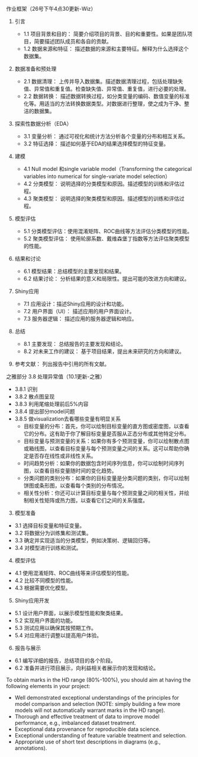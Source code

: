 作业框架（26号下午4点30更新-Wiz）
1. 引言
   - 1.1 项目背景和目的： 简要介绍项目的背景、目的和重要性。如果是团队项目，简要描述团队成员和各自的贡献。
   - 1.2 数据来源和特征： 描述数据的来源和主要特征。解释为什么选择这个数据集。
   
2. 数据准备和预处理 
   - 2.1 数据清理： 上传并导入数据集。描述数据清理过程，包括处理缺失值、异常值和重复值。检查缺失值、异常值、重复值，进行必要的处理。
   - 2.2 数据转换： 描述数据转换过程，如分类变量的编码、数值变量的标准化等。用适当的方法转换数据类型。对数据进行整理，使之成为干净、整洁的数据集。

3. 探索性数据分析（EDA）
   - 3.1 变量分析： 通过可视化和统计方法分析各个变量的分布和相互关系。
   - 3.2 特征选择： 描述如何基于EDA的结果选择模型的特征变量。
   
4. 建模
   - 4.1 Null model 和single variable model（Transforming the categorical variables into numerical for single-variate model selection）
   - 4.2 分类模型： 说明选择的分类模型和原因。描述模型的训练和评估过程。
   - 4.3 聚类模型： 说明选择的聚类模型和原因。描述模型的训练和评估过程。

5. 模型评估
   - 5.1 分类模型评估：使用混淆矩阵、ROC曲线等方法评估分类模型的性能。
   - 5.2 聚类模型评估： 使用轮廓系数、戴维森堡丁指数等方法评估聚类模型的性能。

6. 结果和讨论
   - 6.1 模型结果：总结模型的主要发现和结果。
   - 6.2 结果讨论： 分析结果的意义和局限性。提出可能的改进方向和建议。

7. Shiny应用
   - 7.1 应用设计：描述Shiny应用的设计和功能。
   - 7.2 用户界面（UI）： 描述应用的用户界面设计。
   - 7.3 服务器逻辑： 描述应用的服务器逻辑和响应。
   
8. 总结
   - 8.1 主要发现： 总结报告的主要发现和结论。
   - 8.2 对未来工作的建议： 基于项目结果，提出未来研究的方向和建议。

9. 参考文献： 列出报告中引用的所有文献。

之雅部分
3.8 处理异常值（10.1更新-之雅）
 - 3.8.1 识别
 - 3.8.2 散点图呈现
 - 3.8.3 利用尾缩处理前后5%内容
 - 3.8.4 提出部分model问题
 - 3.8.5 做visualization去看哪些变量有明显关系
      - 目标变量的分布：首先，你可以绘制目标变量的直方图或密度图，以查看它的分布。这有助于你了解目标变量是否服从正态分布或其他特定分布。
      - 目标变量与预测变量的关系：如果你有多个预测变量，你可以绘制散点图或箱线图，以查看目标变量与每个预测变量之间的关系。这可以帮助你确定是否存在线性或非线性关系。
      - 时间趋势分析：如果你的数据包含时间序列信息，你可以绘制时间序列图，以查看目标变量随时间的变化趋势。
      - 分类问题的类别分布：如果你的目标变量是分类问题的类别，你可以绘制饼图或条形图，以查看每个类别的分布情况。
      - 相关性分析：你还可以计算目标变量与每个预测变量之间的相关性，并绘制相关性矩阵或热力图，以查看它们之间的关系强度。

3. 模型准备
 - 3.1 选择目标变量和特征变量。
 - 3.2 将数据分为训练集和测试集。
 - 3.3 确定并实现适当的分类模型，例如决策树、逻辑回归等。
 - 3.4 对模型进行训练和测试。

4. 模型评估
 - 4.1 使用混淆矩阵、ROC曲线等来评估模型的性能。
 - 4.2 比较不同模型的性能。
 - 4.3 根据需要优化模型。

5. Shiny应用开发
 - 5.1 设计用户界面，以展示模型性能和聚类结果。
 - 5.2 实现用户界面的功能。
 - 5.3 测试应用以确保其按预期工作。
 - 5.4 对应用进行调整以提高用户体验。

6. 报告与展示
 - 6.1 编写详细的报告，总结项目的各个阶段。
 - 6.2 准备并进行项目展示，向利益相关者展示你的发现和结论。

To obtain marks in the HD range (80%-100%), you should aim at having the following elements in your project:

- Well demonstrated exceptional understandings of the principles for model comparison and selection (NOTE: simply building a few more models will not automatically warrant marks in the HD range).
- Thorough and effective treatment of data to improve model performance, e.g., imbalanced dataset treatment.
- Exceptional data provenance for reproducible data science.
- Exceptional understanding of feature variable treatment and selection.
- Appropriate use of short text descriptions in diagrams (e.g., annotations).
